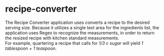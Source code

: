 # recipe-converter
The Recipe Converter application uses converts a recipe to the desired serving size. Because it utilizes a single text area for the ingredients list, the application uses Regex to recognize the measurements, in order to return the resized recipe with kitchen standard measurements.  
For example, quartering a recipe that calls for *1/3 c sugar* will yield *1 tablespoon + 1 teaspoon*. 
